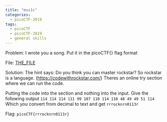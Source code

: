 ```yaml
---
title: "mus1c"
categories:
  - picoCTF-2019
tags:
  - picoCTF
  - picoCTF-2019
  - general skills
---
```


Problem: I wrote you a song. Put it in the picoCTF{} flag format

File: [THE_FILE](https://github.com/Yorzaren/ctf/raw/master/picoCTF-2019/problem-files/mus1c.txt "Download file")

Solution: The hint says: Do you think you can master rockstar?   So rockstar is a language. (https://codewithrockstar.com/) Theres an online try section where we can run the code. 

Putting the code into the section and nothing into the input. Give the following output ```114 114 114 111 99 107 110 114 110 48 49 49 51 114``` Which you convert from decimal to text and get ```rrrocknrn0113r```

Flag: ```picoCTF{rrrocknrn0113r}```